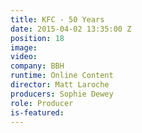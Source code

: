 ```yaml
---
title: KFC - 50 Years
date: 2015-04-02 13:35:00 Z
position: 18
image: 
video: 
company: BBH
runtime: Online Content
director: Matt Laroche
producers: Sophie Dewey
role: Producer
is-featured: 
---
```


